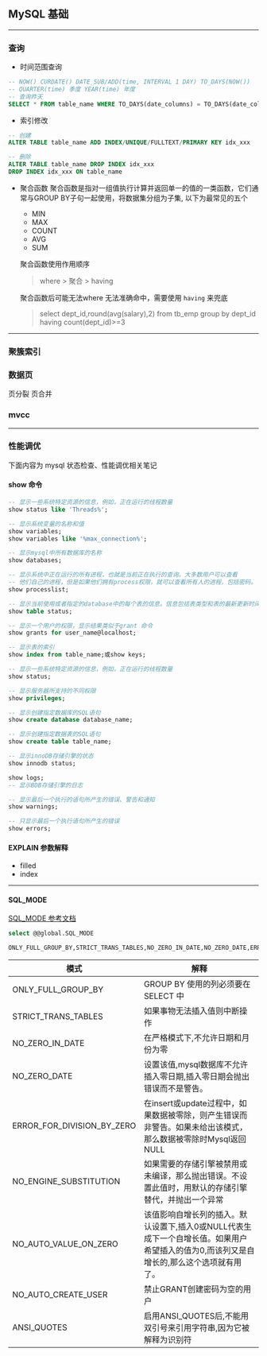 ## MySQL 基础

---------

### 查询

- 时间范围查询

``` sql
-- NOW() CURDATE() DATE_SUB/ADD(time, INTERVAL 1 DAY) TO_DAYS(NOW())
-- QUARTER(time) 季度 YEAR(time) 年度
-- 查询昨天
SELECT * FROM table_name WHERE TO_DAYS(date_columns) = TO_DAYS(date_columns) - 1
```

- 索引修改

``` sql
-- 创建
ALTER TABLE table_name ADD INDEX/UNIQUE/FULLTEXT/PRIMARY KEY idx_xxx

-- 删除
ALTER TABLE table_name DROP INDEX idx_xxx
DROP INDEX idx_xxx ON table_name
```

- 聚合函数
  聚合函数是指对一组值执行计算并返回单一的值的一类函数，它们通常与GROUP BY子句一起使用，将数据集分组为子集, 以下为最常见的五个
  - MIN
  - MAX
  - COUNT
  - AVG
  - SUM

  聚合函数使用作用顺序
  > where > 聚合 > having
  
  聚合函数后可能无法where 无法准确命中，需要使用 `having` 来兜底
  >select dept_id,round(avg(salary),2)
from tb_emp
group by dept_id
having count(dept_id)>=3

----------

### 聚簇索引

### 数据页

页分裂 页合并

### mvcc

-------------

### 性能调优

下面内容为 mysql 状态检查、性能调优相关笔记

#### show 命令

``` sql
-- 显示一些系统特定资源的信息，例如，正在运行的线程数量
show status like 'Threads%';

-- 显示系统变量的名称和值
show variables;
show variables like '%max_connection%';

-- 显示mysql中所有数据库的名称
show databases;

-- 显示系统中正在运行的所有进程，也就是当前正在执行的查询。大多数用户可以查看
-- 他们自己的进程，但是如果他们拥有process权限，就可以查看所有人的进程，包括密码。
show processlist;

-- 显示当前使用或者指定的database中的每个表的信息。信息包括表类型和表的最新更新时间
show table status;

-- 显示一个用户的权限，显示结果类似于grant 命令
show grants for user_name@localhost;

-- 显示表的索引
show index from table_name;或show keys;

-- 显示一些系统特定资源的信息，例如，正在运行的线程数量
show status;

-- 显示服务器所支持的不同权限
show privileges;

-- 显示创建指定数据库的SQL语句
show create database database_name;

-- 显示创建指定数据表的SQL语句
show create table table_name;

-- 显示innoDB存储引擎的状态
show innodb status;

show logs;
-- 显示BDB存储引擎的日志

-- 显示最后一个执行的语句所产生的错误、警告和通知
show warnings;

-- 只显示最后一个执行语句所产生的错误
show errors;
```

#### EXPLAIN 参数解释

- filled
- index

----------

#### SQL_MODE

[SQL_MODE 参考文档](https://dev.mysql.com/doc/refman/8.0/en/sql-mode.html)

``` sql
select @@global.SQL_MODE 

ONLY_FULL_GROUP_BY,STRICT_TRANS_TABLES,NO_ZERO_IN_DATE,NO_ZERO_DATE,ERROR_FOR_DIVISION_BY_ZERO,NO_ENGINE_SUBSTITUTION
```

|模式 |解释 |
|-|-|
|ONLY_FULL_GROUP_BY |GROUP BY 使用的列必须要在 SELECT 中 |
|STRICT_TRANS_TABLES|如果事物无法插入值则中断操作|
|NO_ZERO_IN_DATE|在严格模式下,不允许日期和月份为零|
|NO_ZERO_DATE|设置该值,mysql数据库不允许插入零日期,插入零日期会抛出错误而不是警告。|
|ERROR_FOR_DIVISION_BY_ZERO|在insert或update过程中，如果数据被零除，则产生错误而非警告。如果未给出该模式，那么数据被零除时Mysql返回NULL|
|NO_ENGINE_SUBSTITUTION|如果需要的存储引擎被禁用或未编译，那么抛出错误。不设置此值时，用默认的存储引擎替代，并抛出一个异常
|NO_AUTO_VALUE_ON_ZERO|该值影响自增长列的插入。默认设置下,插入0或NULL代表生成下一个自增长值。如果用户 希望插入的值为0,而该列又是自增长的,那么这个选项就有用了。
|NO_AUTO_CREATE_USER|禁止GRANT创建密码为空的用户|
|ANSI_QUOTES|启用ANSI_QUOTES后,不能用双引号来引用字符串,因为它被解释为识别符|